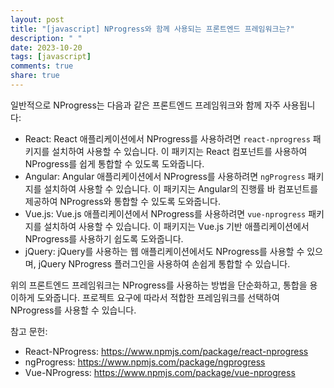 ```yaml
---
layout: post
title: "[javascript] NProgress와 함께 사용되는 프론트엔드 프레임워크는?"
description: " "
date: 2023-10-20
tags: [javascript]
comments: true
share: true
---
```


일반적으로 NProgress는 다음과 같은 프론트엔드 프레임워크와 함께 자주 사용됩니다:
- React: React 애플리케이션에서 NProgress를 사용하려면 `react-nprogress` 패키지를 설치하여 사용할 수 있습니다. 이 패키지는 React 컴포넌트를 사용하여 NProgress를 쉽게 통합할 수 있도록 도와줍니다.
- Angular: Angular 애플리케이션에서 NProgress를 사용하려면 `ngProgress` 패키지를 설치하여 사용할 수 있습니다. 이 패키지는 Angular의 진행률 바 컴포넌트를 제공하여 NProgress와 통합할 수 있도록 도와줍니다.
- Vue.js: Vue.js 애플리케이션에서 NProgress를 사용하려면 `vue-nprogress` 패키지를 설치하여 사용할 수 있습니다. 이 패키지는 Vue.js 기반 애플리케이션에서 NProgress를 사용하기 쉽도록 도와줍니다.
- jQuery: jQuery를 사용하는 웹 애플리케이션에서도 NProgress를 사용할 수 있으며, jQuery NProgress 플러그인을 사용하여 손쉽게 통합할 수 있습니다.

위의 프론트엔드 프레임워크는 NProgress를 사용하는 방법을 단순화하고, 통합을 용이하게 도와줍니다. 프로젝트 요구에 따라서 적합한 프레임워크를 선택하여 NProgress를 사용할 수 있습니다.

참고 문헌:
- React-NProgress: https://www.npmjs.com/package/react-nprogress
- ngProgress: https://www.npmjs.com/package/ngprogress
- Vue-NProgress: https://www.npmjs.com/package/vue-nprogress